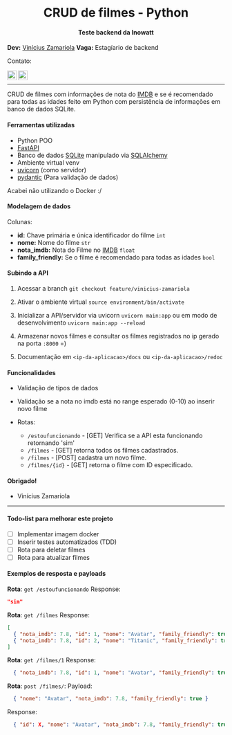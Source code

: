 <h1 align="center">
    CRUD de filmes - Python
</h1>
<h4 align="center">
    Teste backend da Inowatt
</h4>

**Dev:** [Vinícius Zamariola](https://github.com/Zamariolo)
**Vaga:** Estagíario de backend

Contato:

<a href="https://www.linkedin.com/in/vin%C3%ADcius-zamariola/">
  <img align="left" alt="Abhishek's Discord" width="22px" src="https://cdn-icons-png.flaticon.com/512/174/174857.png" />
</a>

<a href="mailto:viniciuszamariola@gmail.com">
  <img align="left" alt="Abhishek's Discord" width="22px" src="https://cdn-icons-png.flaticon.com/512/281/281769.png" />
</a>
<br>
<hr />

CRUD de filmes com informações de nota do [IMDB](https://www.imdb.com/) e se é recomendado para todas as idades feito em Python com persistência de informações em banco de dados SQLite.

#### Ferramentas utilizadas

- Python POO
- [FastAPI](https://fastapi.tiangolo.com/)
- Banco de dados [SQLite](https://www.sqlite.org/index.html) manipulado via [SQLAlchemy](https://www.sqlalchemy.org/)
- Ambiente virtual venv
- [uvicorn](https://www.uvicorn.org/) (como servidor)
- [pydantic](https://pydantic-docs.helpmanual.io/) (Para validação de dados)

Acabei não utilizando o Docker :/

#### Modelagem de dados

Colunas:

- **id:** Chave primária e única identificador do filme `int`
- **nome:** Nome do filme `str`
- **nota_imdb:** Nota do Filme no [IMDB](https://www.imdb.com/) `float`
- **family_friendly:** Se o filme é recomendado para todas as idades `bool`

#### Subindo a API

1. Acessar a branch `git checkout feature/vinicius-zamariola`

2. Ativar o ambiente virtual `source environment/bin/activate`

3. Inicializar a API/servidor via uvicorn `uvicorn main:app` ou em modo de desenvolvimento `uvicorn main:app --reload`

4. Armazenar novos filmes e consultar os filmes registrados no ip gerado na porta `:8000` =)

5. Documentação em `<ip-da-aplicacao>/docs` ou `<ip-da-aplicacao>/redoc`

#### Funcionalidades

- Validação de tipos de dados
- Validação se a nota no imdb está no range esperado (0-10) ao inserir novo filme

- Rotas:
  - `/estoufuncionando` - [GET] Verifica se a API esta funcionando retornando 'sim'
  - `/filmes` - [GET] retorna todos os filmes cadastrados.
  - `/filmes` - [POST] cadastra um novo filme.
  - `/filmes/{id}` - [GET] retorna o filme com ID especificado.

#### Obrigado!

- Vinícius Zamariola

<hr />

#### Todo-list para melhorar este projeto

- [ ] Implementar imagem docker
- [ ] Inserir testes automatizados (TDD)
- [ ] Rota para deletar filmes
- [ ] Rota para atualizar filmes

#### Exemplos de resposta e payloads

**Rota**: `get /estoufuncionando`
Response:

```json
"sim"
```

**Rota**: `get /filmes`
Response:

```json
[
  { "nota_imdb": 7.8, "id": 1, "nome": "Avatar", "family_friendly": true },
  { "nota_imdb": 7.8, "id": 2, "nome": "Titanic", "family_friendly": true }
]
```

**Rota**: `get /filmes/1`
Response:

```json
  { "nota_imdb": 7.8, "id": 1, "nome": "Avatar", "family_friendly": true }
```

**Rota**: `post /filmes/`:
Payload:

```json
  { "nome": "Avatar", "nota_imdb": 7.8, "family_friendly": true }
```

Response:
```json
  { "id": X, "nome": "Avatar", "nota_imdb": 7.8, "family_friendly": true }
```

